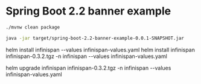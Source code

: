 # Spring Boot 2.2 banner example

```bash
./mvnw clean package
```

```bash
java -jar target/spring-boot-2.2-banner-example-0.0.1-SNAPSHOT.jar 
```

helm install infinispan  --values infinispan-values.yaml
helm install infinispan  infinispan-0.3.2.tgz -n infinispan --values infinispan-values.yaml

helm upgrade infinispan  infinispan-0.3.2.tgz -n infinispan --values infinispan-values.yaml